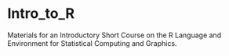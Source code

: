 # Intro_to_R
Materials for an Introductory Short Course on the R Language and Environment for Statistical Computing and Graphics.
